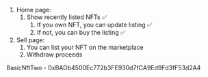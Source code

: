 1. Home page:
   1. Show recently listed NFTs ✅
      1. If you own NFT, you can update listing ✅
      2. If not, you can buy the listing ✅
2. Sell page:
   1. You can list your NFT on the marketplace
   2. Withdraw proceeds

BasicNftTwo - 0xBADb4500Ec772b3FE930d7fCA9Ed9Fd3fF53d2A4
